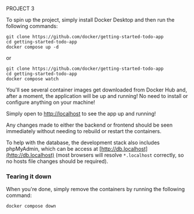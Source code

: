 PROJECT 3

To spin up the project, simply install Docker Desktop and then run the following
commands:

```
git clone https://github.com/docker/getting-started-todo-app
cd getting-started-todo-app
docker compose up -d
```

or

```
git clone https://github.com/docker/getting-started-todo-app
cd getting-started-todo-app
docker compose watch
```

You'll see several container images get downloaded from Docker Hub and, after a
moment, the application will be up and running! No need to install or configure
anything on your machine!

Simply open to [http://localhost](http://localhost) to see the app up and running!

Any changes made to either the backend or frontend should be seen immediately
without needing to rebuild or restart the containers.

To help with the database, the development stack also includes phpMyAdmin, which
can be access at [http://db.localhost](http://db.localhost) (most browsers will
resolve `*.localhost` correctly, so no hosts file changes should be required).

### Tearing it down

When you're done, simply remove the containers by running the following command:

```
docker compose down
```
